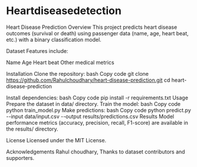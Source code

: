 # Heartdiseasedetection
Heart Disease Prediction Overview This project predicts heart disease outcomes (survival or death) using passenger data (name, age, heart beat, etc.) with a binary classification model.

Dataset Features include:

Name Age Heart beat Other medical metrics

Installation Clone the repository: bash Copy code git clone https://github.com/Rahulchoudhary/heart-disease-prediction.git cd heart-disease-prediction

Install dependencies: bash Copy code pip install -r requirements.txt Usage Prepare the dataset in data/ directory. Train the model: bash Copy code python train_model.py Make predictions: bash Copy code python predict.py --input data/input.csv --output results/predictions.csv Results Model performance metrics (accuracy, precision, recall, F1-score) are available in the results/ directory.

License Licensed under the MIT License.

Acknowledgements Rahul choudhary, Thanks to dataset contributors and supporters.
